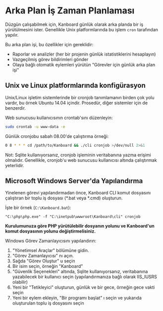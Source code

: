 Arka Plan İş Zaman Planlaması
=========================

Düzgün çalışabilmek için, Kanboard günlük olarak arka planda bir iş yürütülmesini ister.
Genellikle Unix platformlarında bu işlem `cron` tarafından yapılır.

Bu arka plan işi, bu özellikler için gereklidir:

- Raporlar ve analizler (her bir projenin günlük istatistiklerini hesaplayın)
- Vazgeçilmiş görev bildirimleri gönder
- Olaya bağlı otomatik eylemleri yürütün "Görevler için günlük arka plan işi"

Unix ve Linux platformlarında konfigürasyon
-----------------------------------------

Unix/Linux işletim sistemlerinde bir cronjob tanımlamanın birden çok yolu vardır, bu örnek Ubuntu 14.04 içindir.
Prosedür, diğer sistemler için de benzerdir.

Web sunucusu kullanıcısının crontab'sını düzenleyin:

```bash
sudo crontab -u www-data -e
```

Günlük cronjobu sabah 08.00'de çalıştırma örneği:

```bash
0 8 * * * cd /path/to/Kanboard && ./cli cronjob >/dev/null 2>&1
```

Not: Sqlite kullanıyorsanız, cronjob işleminin veritabanına yazma erişimi olmalıdır.
Genellikle, cronjob'u web sunucusu kullanıcısı altında çalıştırmak yeterlidir.

Microsoft Windows Server'da Yapılandırma
-----------------------------------------

Yinelenen görevi yapılandırmadan önce, Kanboard CLI komut dosyasını çalıştıran bir toplu iş dosyası (*.bat veya *.cmd) oluşturun.

İşte bir örnek (`C:\Kanboard.bat`):

```
"C:\php\php.exe" -f "C:\inetpub\wwwroot\Kanboard\cli" cronjob
```

**Kurulumunuza göre PHP yürütülebilir dosyanın yolunu ve Kanboard'un komut dosyasının yolunu değiştirmelisiniz.**

Windows Görev Zamanlayıcısını yapılandırın:

1. "Yönetimsel Araçlar" bölümüne gidin.
2. "Görev Zamanlayıcısı" nı açın.
3. Sağda "Görev Oluştur" u seçin
4. Bir isim seçin, örneğin "Kanboard"
5. "Güvenlik Seçenekleri" altında, Sqlite kullanıyorsanız, veritabanına yazabilecek bir kullanıcı seçin (yapılandırmanıza bağlı olarak IIS_IUSRS olabilir)
6. Yeni bir "Tetikleyici" oluşturun, günlük ve bir gece, örneğin gece vakti seçin
7. Yeni bir eylem ekleyin, "Bir programı başlat" ı seçin ve yukarıda oluşturulan toplu iş dosyasını seçin

